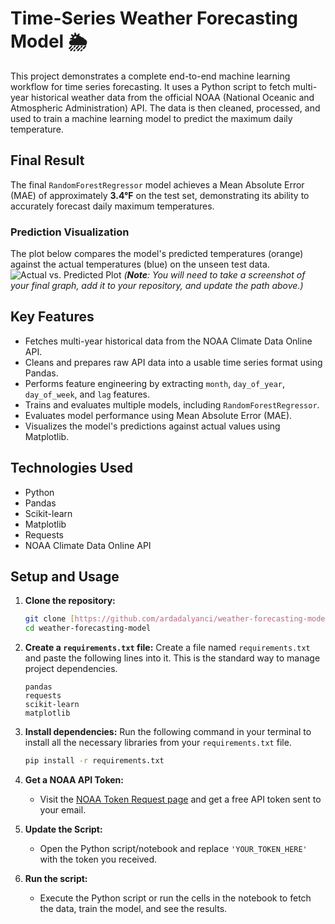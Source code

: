 # Time-Series Weather Forecasting Model 🌦️

This project demonstrates a complete end-to-end machine learning workflow for time series forecasting. It uses a Python script to fetch multi-year historical weather data from the official NOAA (National Oceanic and Atmospheric Administration) API. The data is then cleaned, processed, and used to train a machine learning model to predict the maximum daily temperature.

## Final Result
The final `RandomForestRegressor` model achieves a Mean Absolute Error (MAE) of approximately **3.4°F** on the test set, demonstrating its ability to accurately forecast daily maximum temperatures.

### Prediction Visualization
The plot below compares the model's predicted temperatures (orange) against the actual temperatures (blue) on the unseen test data.
![Actual vs. Predicted Plot](path/to/your/plot_image.png)
*(**Note**: You will need to take a screenshot of your final graph, add it to your repository, and update the path above.)*

## Key Features
- Fetches multi-year historical data from the NOAA Climate Data Online API.
- Cleans and prepares raw API data into a usable time series format using Pandas.
- Performs feature engineering by extracting `month`, `day_of_year`, `day_of_week`, and `lag` features.
- Trains and evaluates multiple models, including `RandomForestRegressor`.
- Evaluates model performance using Mean Absolute Error (MAE).
- Visualizes the model's predictions against actual values using Matplotlib.

## Technologies Used
- Python
- Pandas
- Scikit-learn
- Matplotlib
- Requests
- NOAA Climate Data Online API

## Setup and Usage

1.  **Clone the repository:**
    ```bash
    git clone [https://github.com/ardadalyanci/weather-forecasting-model.git](https://github.com/ardadalyanci/weather-forecasting-model.git)
    cd weather-forecasting-model
    ```

2.  **Create a `requirements.txt` file:**
    Create a file named `requirements.txt` and paste the following lines into it. This is the standard way to manage project dependencies.
    ```text
    pandas
    requests
    scikit-learn
    matplotlib
    ```

3.  **Install dependencies:**
    Run the following command in your terminal to install all the necessary libraries from your `requirements.txt` file.
    ```bash
    pip install -r requirements.txt
    ```

4.  **Get a NOAA API Token:**
    - Visit the [NOAA Token Request page](https://www.ncdc.noaa.gov/cdo-web/token) and get a free API token sent to your email.

5.  **Update the Script:**
    - Open the Python script/notebook and replace `'YOUR_TOKEN_HERE'` with the token you received.

6.  **Run the script:**
    - Execute the Python script or run the cells in the notebook to fetch the data, train the model, and see the results.
